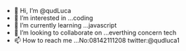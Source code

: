 - 👋 Hi, I’m @qudLuca
- 👀 I’m interested in ...coding
- 🌱 I’m currently learning ...javascript
- 💞️ I’m looking to collaborate on ...everthing concern tech
- 📫 How to reach me ...No:08142111208 twitter:@qudluca1

<!---
qudLuca/qudLuca is a ✨ special ✨ repository because its `README.md` (this file) appears on your GitHub profile.
You can click the Preview link to take a look at your changes.
--->
